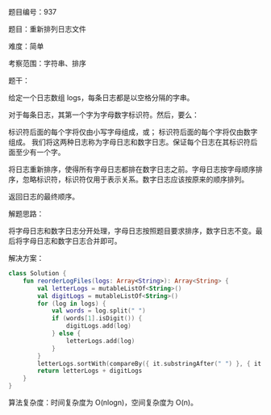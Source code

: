 题目编号：937

题目：重新排列日志文件

难度：简单

考察范围：字符串、排序

题干：

给定一个日志数组 logs，每条日志都是以空格分隔的字串。

对于每条日志，其第一个字为字母数字标识符。然后，要么：

标识符后面的每个字将仅由小写字母组成，或；
标识符后面的每个字将仅由数字组成。
我们将这两种日志称为字母日志和数字日志。保证每个日志在其标识符后面至少有一个字。

将日志重新排序，使得所有字母日志都排在数字日志之前。字母日志按字母顺序排序，忽略标识符，标识符仅用于表示关系。数字日志应该按原来的顺序排列。

返回日志的最终顺序。

解题思路：

将字母日志和数字日志分开处理，字母日志按照题目要求排序，数字日志不变。最后将字母日志和数字日志合并即可。

解决方案：

```kotlin
class Solution {
    fun reorderLogFiles(logs: Array<String>): Array<String> {
        val letterLogs = mutableListOf<String>()
        val digitLogs = mutableListOf<String>()
        for (log in logs) {
            val words = log.split(" ")
            if (words[1].isDigit()) {
                digitLogs.add(log)
            } else {
                letterLogs.add(log)
            }
        }
        letterLogs.sortWith(compareBy({ it.substringAfter(" ") }, { it.substringBefore(" ") }))
        return letterLogs + digitLogs
    }
}
```

算法复杂度：时间复杂度为 O(nlogn)，空间复杂度为 O(n)。